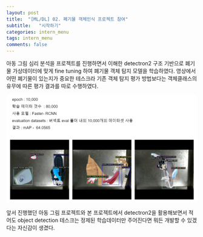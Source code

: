 ```yaml
---
layout: post
title:  "[ML/DL] 02. 폐기물 객체인식 프로젝트 참여"
subtitle:   "시작하기"
categories: intern_menu
tags: intern_menu
comments: false
---
```

아동 그림 심리 분석을 프로젝트를 진행하면서 이해한 detectron2 구조 기반으로 폐기물 가상데이터에 맞게 fine tuning 하여 폐기물 객체 탐지 모델을 학습하였다. 영상에서 어떤 폐기물이 있는지가 중요한 테스크라 기존 객체 탐지 평가 방법보다는 객체클래스의 유무에 따른 평가 결과를 따로 수행하였다.


![Untitled (6)](/assets/Untitled%20(6).png)

앞서 진행했던 아동 그림 프로젝트와 본 프로젝트에서 detectron2을 활용해보면서 적어도 object detection 테스크는 정제된 학습데이터만 주어진다면 뭐든 개발할 수 있겠다는 자신감이 생겼다.    
